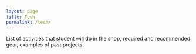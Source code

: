 ```yaml
---
layout: page
title: Tech
permalink: /tech/
---
```


List of activities that student will do in the shop, required and recommended gear, examples of past projects.
